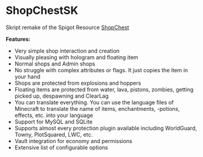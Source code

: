 # ShopChestSK
Skript remake of the Spigot Resource <a href="https://www.spigotmc.org/resources/shopchest.11431/">ShopChest</a>

<strong>Features:</strong>
- Very simple shop interaction and creation
- Visually pleasing with hologram and floating item
- Normal shops and Admin shops
- No struggle with complex attributes or flags. It just copies the item in your hand
- Shops are protected from explosions and hoppers
- Floating items are protected from water, lava, pistons, zombies, getting picked up, despawning and ClearLag
- You can translate everything. You can use the language files of Minecraft to translate the name of items, enchantments, -potions, effects, etc. into your language
- Support for MySQL and SQLite
- Supports almost every protection plugin available including WorldGuard, Towny, PlotSquared, LWC, etc.
- Vault integration for economy and permissions
- Extensive list of configurable options
